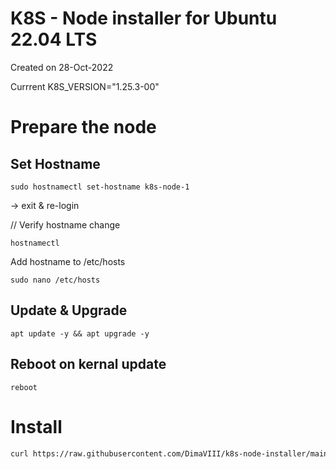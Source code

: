 # K8S - Node installer for Ubuntu 22.04 LTS

Created on 28-Oct-2022

Currrent K8S_VERSION="1.25.3-00"

# Prepare the node

## Set Hostname
```
sudo hostnamectl set-hostname k8s-node-1
```
-> exit & re-login

// Verify hostname change
```
hostnamectl
```

Add hostname to /etc/hosts
```
sudo nano /etc/hosts
```

## Update & Upgrade
```
apt update -y && apt upgrade -y
```

## Reboot on kernal update
```
reboot
```

# Install
```bash
curl https://raw.githubusercontent.com/DimaVIII/k8s-node-installer/main/node.sh | sudo sh
```

